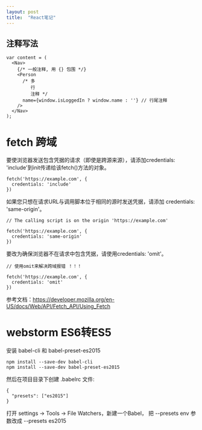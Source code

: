 ```yaml
---
layout: post
title:  "React笔记"
---
```


## 注释写法

	var content = (
	  <Nav>
	    {/* 一般注释, 用 {} 包围 */}
	    <Person
	      /* 多
	         行
	         注释 */
	      name={window.isLoggedIn ? window.name : ''} // 行尾注释
	    />
	  </Nav>
	);


# fetch 跨域

要使浏览器发送包含凭据的请求（即使是跨源来源），请添加credentials: 'include'到init传递给该fetch()方法的对象。

	fetch('https://example.com', {
	  credentials: 'include'  
	})

如果您只想在请求URL与调用脚本位于相同的源时发送凭据，请添加  credentials: 'same-origin'。

	// The calling script is on the origin 'https://example.com'
	
	fetch('https://example.com', {
	  credentials: 'same-origin'  
	})


要改为确保浏览器不在请求中包含凭据，请使用credentials: 'omit'。

	// 使用omit来解决跨域报错 ！！！

	fetch('https://example.com', {
	  credentials: 'omit'  
	})

参考文档：https://developer.mozilla.org/en-US/docs/Web/API/Fetch_API/Using_Fetch


# webstorm ES6转ES5

安装 babel-cli 和 babel-preset-es2015

	npm install --save-dev babel-cli
	npm install --save-dev babel-preset-es2015

然后在项目目录下创建 .babelrc 文件:

	{
	  "presets": ["es2015"]
	}

打开 settings -> Tools -> File Watchers，新建一个Babel， 把 --presets env 参数改成 --presets es2015